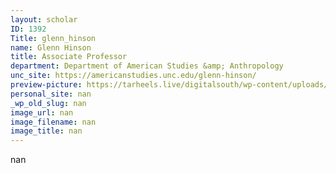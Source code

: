 ```yaml
---
layout: scholar
ID: 1392
Title: glenn_hinson
name: Glenn Hinson
title: Associate Professor
department: Department of American Studies &amp; Anthropology
unc_site: https://americanstudies.unc.edu/glenn-hinson/
preview-picture: https://tarheels.live/digitalsouth/wp-content/uploads/sites/2464/2021/11/glenn_hinson-cropped.png
personal_site: nan
_wp_old_slug: nan
image_url: nan
image_filename: nan
image_title: nan
---
```

nan